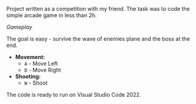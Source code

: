 Project written as a competition with my friend. The task was to code the simple arcade game in less than 2h.

*Gameplay*

The goal is easy - survive the wave of enemies plane and the boss at the end.

- **Movement:**
  - `A` - Move Left
  - `D` - Move Right
- **Shooting:**
  - `W` - Shoot

The code is ready to run on Visual Studio Code 2022.

